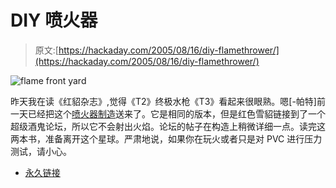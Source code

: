 # DIY 喷火器

> 原文:[https://hackaday.com/2005/08/16/diy-flamethrower/](https://hackaday.com/2005/08/16/diy-flamethrower/)

![flame front yard](../Images/6194a3d8f4ed956d5b4e5e7d66a7255b.png)

昨天我在读《红貂杂志》,觉得《T2》终极水枪《T3》看起来很眼熟。嗯[-帕特]前一天已经把这个[喷火器制造](http://carpetmonster.pwp.blueyonder.co.uk/fj.htm)送来了。它是相同的版本，但是红色雪貂链接到了一个超级酒鬼论坛，所以它不会射出火焰。论坛的帖子在构造上稍微详细一点。读完这两本书，准备离开这个星球。严肃地说，如果你在玩火或者只是对 PVC 进行压力测试，请小心。

*   [永久链接](http://carpetmonster.pwp.blueyonder.co.uk/fj.htm)